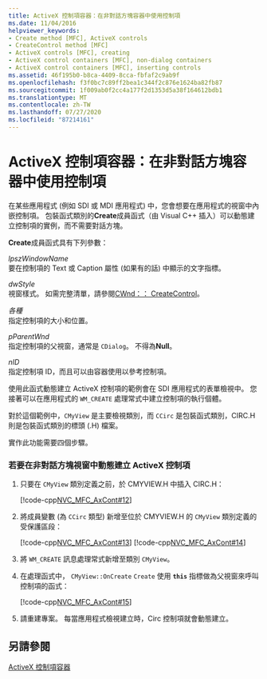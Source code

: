 ```yaml
---
title: ActiveX 控制項容器：在非對話方塊容器中使用控制項
ms.date: 11/04/2016
helpviewer_keywords:
- Create method [MFC], ActiveX controls
- CreateControl method [MFC]
- ActiveX controls [MFC], creating
- ActiveX control containers [MFC], non-dialog containers
- ActiveX control containers [MFC], inserting controls
ms.assetid: 46f195b0-b8ca-4409-8cca-fbfaf2c9ab9f
ms.openlocfilehash: f3f0bc7c89ff2bea1c344f2c876e1624ba82fb87
ms.sourcegitcommit: 1f009ab0f2cc4a177f2d1353d5a38f164612bdb1
ms.translationtype: MT
ms.contentlocale: zh-TW
ms.lasthandoff: 07/27/2020
ms.locfileid: "87214161"
---
```

# <a name="activex-control-containers-using-controls-in-a-non-dialog-container"></a>ActiveX 控制項容器：在非對話方塊容器中使用控制項

在某些應用程式 (例如 SDI 或 MDI 應用程式) 中，您會想要在應用程式的視窗中內嵌控制項。 包裝函式類別的**Create**成員函式（由 Visual C++ 插入）可以動態建立控制項的實例，而不需要對話方塊。

**Create**成員函式具有下列參數：

*lpszWindowName*<br/>
要在控制項的 Text 或 Caption 屬性 (如果有的話) 中顯示的文字指標。

*dwStyle*<br/>
視窗樣式。 如需完整清單，請參閱[CWnd：： CreateControl](reference/cwnd-class.md#createcontrol)。

*各種*<br/>
指定控制項的大小和位置。

*pParentWnd*<br/>
指定控制項的父視窗，通常是 `CDialog`。 不得為**Null**。

*nID*<br/>
指定控制項 ID，而且可以由容器使用以參考控制項。

使用此函式動態建立 ActiveX 控制項的範例會在 SDI 應用程式的表單檢視中。 您接著可以在應用程式的 `WM_CREATE` 處理常式中建立控制項的執行個體。

對於這個範例中，`CMyView` 是主要檢視類別，而 `CCirc` 是包裝函式類別，CIRC.H 則是包裝函式類別的標頭 (.H) 檔案。

實作此功能需要四個步驟。

### <a name="to-dynamically-create-an-activex-control-in-a-non-dialog-window"></a>若要在非對話方塊視窗中動態建立 ActiveX 控制項

1. 只要在 `CMyView` 類別定義之前，於 CMYVIEW.H 中插入 CIRC.H：

   [!code-cpp[NVC_MFC_AxCont#12](codesnippet/cpp/activex-control-containers-using-controls-in-a-non-dialog-container_1.h)]

1. 將成員變數 (為 `CCirc` 類型) 新增至位於 CMYVIEW.H 的 `CMyView` 類別定義的受保護區段：

   [!code-cpp[NVC_MFC_AxCont#13](codesnippet/cpp/activex-control-containers-using-controls-in-a-non-dialog-container_2.h)]
    [!code-cpp[NVC_MFC_AxCont#14](codesnippet/cpp/activex-control-containers-using-controls-in-a-non-dialog-container_3.h)]

1. 將 `WM_CREATE` 訊息處理常式新增至類別 `CMyView`。

1. 在處理函式中， `CMyView::OnCreate` `Create` 使用 **`this`** 指標做為父視窗來呼叫控制項的函式：

   [!code-cpp[NVC_MFC_AxCont#15](codesnippet/cpp/activex-control-containers-using-controls-in-a-non-dialog-container_4.cpp)]

1. 請重建專案。 每當應用程式檢視建立時，Circ 控制項就會動態建立。

## <a name="see-also"></a>另請參閱

[ActiveX 控制項容器](activex-control-containers.md)
